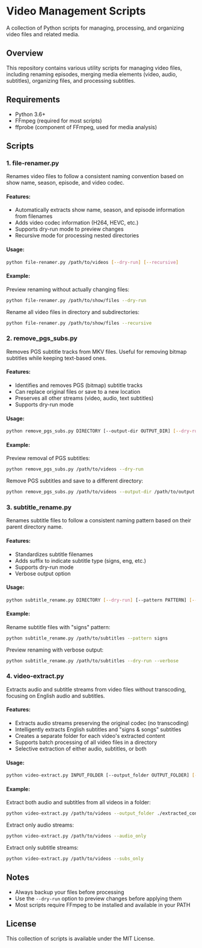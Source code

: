 # Video Management Scripts

A collection of Python scripts for managing, processing, and organizing video files and related media.

## Overview

This repository contains various utility scripts for managing video files, including renaming episodes, merging media elements (video, audio, subtitles), organizing files, and processing subtitles.

## Requirements

- Python 3.6+
- FFmpeg (required for most scripts)
- ffprobe (component of FFmpeg, used for media analysis)

## Scripts

### 1. file-renamer.py

Renames video files to follow a consistent naming convention based on show name, season, episode, and video codec.

#### Features:
- Automatically extracts show name, season, and episode information from filenames
- Adds video codec information (H264, HEVC, etc.)
- Supports dry-run mode to preview changes
- Recursive mode for processing nested directories

#### Usage:
```bash
python file-renamer.py /path/to/videos [--dry-run] [--recursive]
```
#### Example:

Preview renaming without actually changing files:
```bash
python file-renamer.py /path/to/show/files --dry-run
```

Rename all video files in directory and subdirectories:
```bash
python file-renamer.py /path/to/show/files --recursive
```

### 2. remove_pgs_subs.py

Removes PGS subtitle tracks from MKV files. Useful for removing bitmap subtitles while keeping text-based ones.

#### Features:
- Identifies and removes PGS (bitmap) subtitle tracks
- Can replace original files or save to a new location
- Preserves all other streams (video, audio, text subtitles)
- Supports dry-run mode

#### Usage:
```bash
python remove_pgs_subs.py DIRECTORY [--output-dir OUTPUT_DIR] [--dry-run]
```
#### Example:

Preview removal of PGS subtitles:
```bash
python remove_pgs_subs.py /path/to/videos --dry-run
```

Remove PGS subtitles and save to a different directory:
```bash
python remove_pgs_subs.py /path/to/videos --output-dir /path/to/output
```

### 3. subtitle_rename.py

Renames subtitle files to follow a consistent naming pattern based on their parent directory name.

#### Features:
- Standardizes subtitle filenames
- Adds suffix to indicate subtitle type (signs, eng, etc.)
- Supports dry-run mode
- Verbose output option

#### Usage:
```bash
python subtitle_rename.py DIRECTORY [--dry-run] [--pattern PATTERN] [--verbose]
```
#### Example:

Rename subtitle files with "signs" pattern:
```bash
python subtitle_rename.py /path/to/subtitles --pattern signs
```

Preview renaming with verbose output:
```bash
python subtitle_rename.py /path/to/subtitles --dry-run --verbose
```

### 4. video-extract.py

Extracts audio and subtitle streams from video files without transcoding, focusing on English audio and subtitles.

#### Features:
- Extracts audio streams preserving the original codec (no transcoding)
- Intelligently extracts English subtitles and "signs & songs" subtitles
- Creates a separate folder for each video's extracted content
- Supports batch processing of all video files in a directory
- Selective extraction of either audio, subtitles, or both

#### Usage:
```bash
python video-extract.py INPUT_FOLDER [--output_folder OUTPUT_FOLDER] [--audio_only] [--subs_only]
```
#### Example:

Extract both audio and subtitles from all videos in a folder:
```bash
python video-extract.py /path/to/videos --output_folder ./extracted_content
```

Extract only audio streams:
```bash
python video-extract.py /path/to/videos --audio_only
```

Extract only subtitle streams:
```bash
python video-extract.py /path/to/videos --subs_only
```

## Notes

- Always backup your files before processing
- Use the `--dry-run` option to preview changes before applying them
- Most scripts require FFmpeg to be installed and available in your PATH

## License

This collection of scripts is available under the MIT License.
